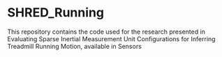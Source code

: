 # SHRED_Running
This repository contains the code used for the research presented in Evaluating Sparse Inertial Measurement Unit Configurations for Inferring Treadmill Running Motion, available in Sensors
